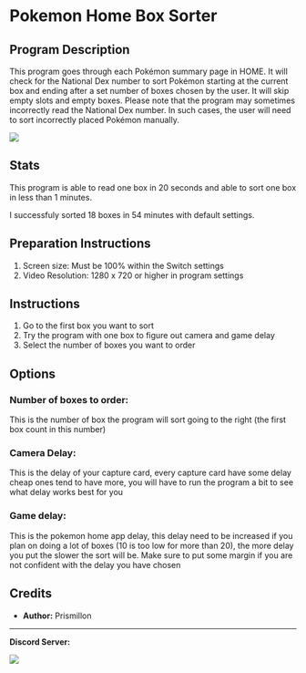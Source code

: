# Pokemon Home Box Sorter

## Program Description

This program goes through each Pokémon summary page in HOME. It will check for the National Dex number to sort Pokémon starting at the current box and ending after a set number of boxes chosen by the user.
It will skip empty slots and empty boxes. Please note that the program may sometimes incorrectly read the National Dex number. In such cases, the user will need to sort incorrectly placed Pokémon manually.

<img src="../images/BoxSorter.png">

## Stats

This program is able to read one box in 20 seconds and able to sort one box in less than 1 minutes.

I successfuly sorted 18 boxes in 54 minutes with default settings.

## Preparation Instructions

1. Screen size: Must be 100% within the Switch settings
2. Video Resolution: 1280 x 720 or higher in program settings

## Instructions

1. Go to the first box you want to sort
2. Try the program with one box to figure out camera and game delay
3. Select the number of boxes you want to order

## Options

### Number of boxes to order:

This is the number of box the program will sort going to the right (the first box count in this number)

### Camera Delay:

This is the delay of your capture card, every capture card have some delay cheap ones tend to have more, you will have to run the program a bit to see what delay works best for you

### Game delay:

This is the pokemon home app delay, this delay need to be increased if you plan on doing a lot of boxes (10 is too low for more than 20), the more delay you put the slower the sort will be. 
Make sure to put some margin if you are not confident with the delay you have chosen

## Credits

- **Author:** Prismillon

<hr>

**Discord Server:** 

[<img src="https://canary.discordapp.com/api/guilds/695809740428673034/widget.png?style=banner2">](https://discord.gg/cQ4gWxN)
